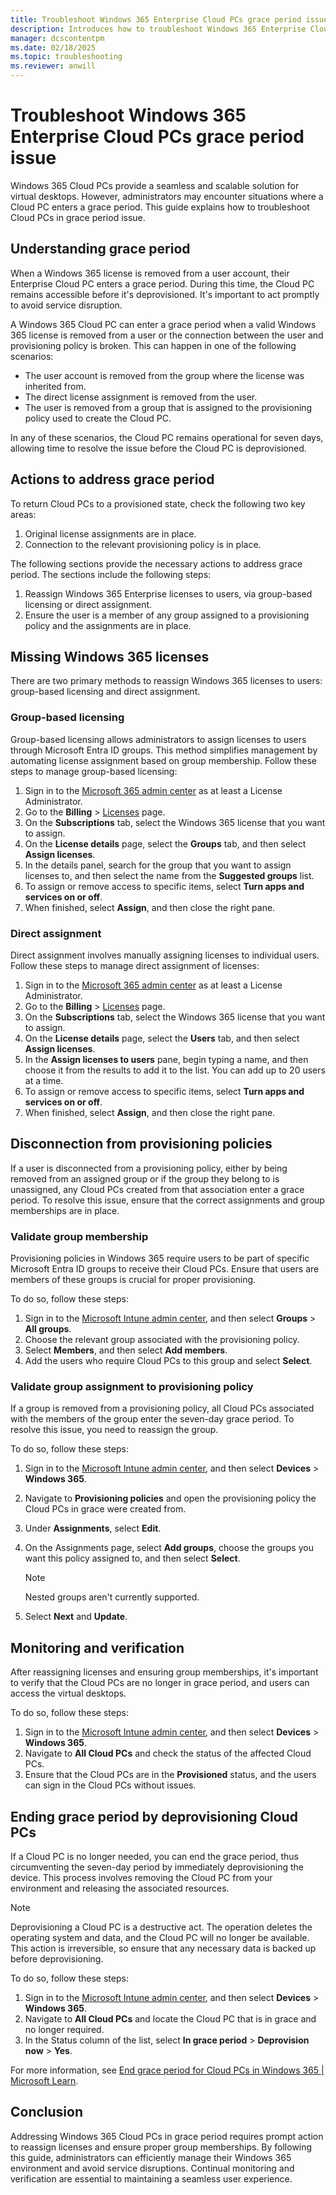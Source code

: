 ```yaml
---
title: Troubleshoot Windows 365 Enterprise Cloud PCs grace period issue
description: Introduces how to troubleshoot Windows 365 Enterprise Cloud PCs that are in grace period.
manager: dcscontentpm
ms.date: 02/18/2025
ms.topic: troubleshooting
ms.reviewer: anwill
---
```

# Troubleshoot Windows 365 Enterprise Cloud PCs grace period issue

Windows 365 Cloud PCs provide a seamless and scalable solution for virtual desktops. However, administrators may encounter situations where a Cloud PC enters a grace period. This guide explains how to troubleshoot Cloud PCs in grace period issue.

## Understanding grace period

When a Windows 365 license is removed from a user account, their Enterprise Cloud PC enters a grace period. During this time, the Cloud PC remains accessible before it's deprovisioned. It's important to act promptly to avoid service disruption.

A Windows 365 Cloud PC can enter a grace period when a valid Windows 365 license is removed from a user or the connection between the user and provisioning policy is broken. This can happen in one of the following scenarios:

- The user account is removed from the group where the license was inherited from.
- The direct license assignment is removed from the user.
- The user is removed from a group that is assigned to the provisioning policy used to create the Cloud PC.

In any of these scenarios, the Cloud PC remains operational for seven days, allowing time to resolve the issue before the Cloud PC is deprovisioned.

## Actions to address grace period

To return Cloud PCs to a provisioned state, check the following two key areas:

1. Original license assignments are in place.
2. Connection to the relevant provisioning policy is in place.

The following sections provide the necessary actions to address grace period. The sections include the following steps:

1. Reassign Windows 365 Enterprise licenses to users, via group-based licensing or direct assignment.
2. Ensure the user is a member of any group assigned to a provisioning policy and the assignments are in place.

## Missing Windows 365 licenses

There are two primary methods to reassign Windows 365 licenses to users: group-based licensing and direct assignment.

### Group-based licensing

Group-based licensing allows administrators to assign licenses to users through Microsoft Entra ID groups. This method simplifies management by automating license assignment based on group membership. Follow these steps to manage group-based licensing:

1. Sign in to the [Microsoft 365 admin center](https://go.microsoft.com/fwlink/p/?linkid=2024339) as at least a License Administrator.
2. Go to the **Billing** > [Licenses](https://go.microsoft.com/fwlink/p/?linkid=842264) page.
3. On the **Subscriptions** tab, select the Windows 365 license that you want to assign.
4. On the **License details** page, select the **Groups** tab, and then select **Assign licenses**.
5. In the details panel, search for the group that you want to assign licenses to, and then select the name from the **Suggested groups** list.
6. To assign or remove access to specific items, select **Turn apps and services on or off**.
7. When finished, select **Assign**, and then close the right pane.

### Direct assignment

Direct assignment involves manually assigning licenses to individual users. Follow these steps to manage direct assignment of licenses:

1. Sign in to the [Microsoft 365 admin center](https://go.microsoft.com/fwlink/p/?linkid=2024339) as at least a License Administrator.
2. Go to the **Billing** > [Licenses](https://go.microsoft.com/fwlink/p/?linkid=842264) page.
3. On the **Subscriptions** tab, select the Windows 365 license that you want to assign.
4. On the **License details** page, select the **Users** tab, and then select **Assign licenses**.
5. In the **Assign licenses to users** pane, begin typing a name, and then choose it from the results to add it to the list. You can add up to 20 users at a time.
6. To assign or remove access to specific items, select **Turn apps and services on or off**.
7. When finished, select **Assign**, and then close the right pane.

## Disconnection from provisioning policies

If a user is disconnected from a provisioning policy, either by being removed from an assigned group or if the group they belong to is unassigned, any Cloud PCs created from that association enter a grace period. To resolve this issue, ensure that the correct assignments and group memberships are in place.

### Validate group membership

Provisioning policies in Windows 365 require users to be part of specific Microsoft Entra ID groups to receive their Cloud PCs. Ensure that users are members of these groups is crucial for proper provisioning.

To do so, follow these steps:

1. Sign in to the [Microsoft Intune admin center](https://go.microsoft.com/fwlink/?linkid=2109431), and then select **Groups** > **All groups**.
2. Choose the relevant group associated with the provisioning policy.
3. Select **Members**, and then select **Add members**.
4. Add the users who require Cloud PCs to this group and select **Select**.

### Validate group assignment to provisioning policy

If a group is removed from a provisioning policy, all Cloud PCs associated with the members of the group enter the seven-day grace period. To resolve this issue, you need to reassign the group.

To do so, follow these steps:

1. Sign in to the [Microsoft Intune admin center](https://go.microsoft.com/fwlink/?linkid=2109431), and then select **Devices** > **Windows 365**.
2. Navigate to **Provisioning policies** and open the provisioning policy the Cloud PCs in grace were created from.
3. Under **Assignments**, select **Edit**.
4. On the Assignments page, select **Add groups**, choose the groups you want this policy assigned to, and then select **Select**.

   > [!NOTE]
   > Nested groups aren't currently supported.

5. Select **Next** and **Update**.

## Monitoring and verification

After reassigning licenses and ensuring group memberships, it's important to verify that the Cloud PCs are no longer in grace period, and users can access the virtual desktops.

To do so, follow these steps:

1. Sign in to the [Microsoft Intune admin center](https://go.microsoft.com/fwlink/?linkid=2109431), and then select **Devices** > **Windows 365**.
2. Navigate to **All Cloud PCs** and check the status of the affected Cloud PCs.
3. Ensure that the Cloud PCs are in the **Provisioned** status, and the users can sign in the Cloud PCs without issues.

## Ending grace period by deprovisioning Cloud PCs

If a Cloud PC is no longer needed, you can end the grace period, thus circumventing the seven-day period by immediately deprovisioning the device. This process involves removing the Cloud PC from your environment and releasing the associated resources.

> [!NOTE]
> Deprovisioning a Cloud PC is a destructive act. The operation deletes the operating system and data, and the Cloud PC will no longer be available. This action is irreversible, so ensure that any necessary data is backed up before deprovisioning.

To do so, follow these steps:

1. Sign in to the [Microsoft Intune admin center](https://go.microsoft.com/fwlink/?linkid=2109431), and then select **Devices** > **Windows 365**.
2. Navigate to **All Cloud PCs** and locate the Cloud PC that is in grace and no longer required.
3. In the Status column of the list, select **In grace period** > **Deprovision now** > **Yes**.

For more information, see [End grace period for Cloud PCs in Windows 365 | Microsoft Learn](/windows-365/enterprise/end-grace-period).

## Conclusion

Addressing Windows 365 Cloud PCs in grace period requires prompt action to reassign licenses and ensure proper group memberships. By following this guide, administrators can efficiently manage their Windows 365 environment and avoid service disruptions. Continual monitoring and verification are essential to maintaining a seamless user experience.
